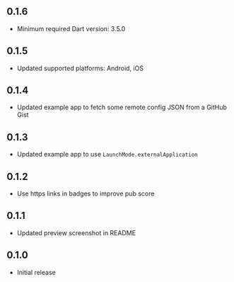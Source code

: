 ## 0.1.6

- Minimum required Dart version: 3.5.0

## 0.1.5

- Updated supported platforms: Android, iOS

## 0.1.4

- Updated example app to fetch some remote config JSON from a GitHub Gist

## 0.1.3

- Updated example app to use `LaunchMode.externalApplication`

## 0.1.2

- Use https links in badges to improve pub score

## 0.1.1

- Updated preview screenshot in README

## 0.1.0

- Initial release
